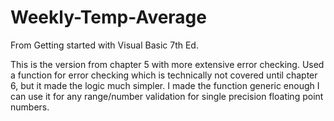 # Weekly-Temp-Average
From Getting started with Visual Basic 7th Ed.

This is the version from chapter 5 with more extensive error checking.
Used a function for error checking which is technically not covered until chapter 6, but it made the logic much simpler. I made the function generic enough I can use it for any range/number validation for single precision floating point numbers.
